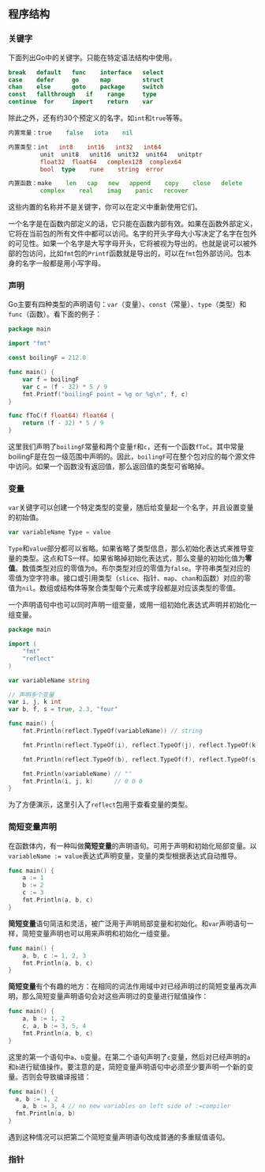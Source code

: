 ## 程序结构

### 关键字
下面列出Go中的关键字。只能在特定语法结构中使用。
```go
break   default   func    interface   select
case    defer     go      map         struct
chan    else      goto    package     switch
const   fallthrough   if    range     type
continue  for     import    return    var
```
除此之外，还有约30个预定义的名字。如`int`和`true`等等。
```go
内置常量：true    false   iota    nil

内置类型：int   int8    int16   int32   int64
         unit  unit8   unit16  unit32  unit64   unitptr
         float32  float64   complex128  complex64
         bool  type    rune    string  error

内置函数：make    len   cap   new   append    copy    close   delete
         complex    real    imag    panic   recover
```
这些内置的名称并不是关键字，你可以在定义中重新使用它们。

一个名字是在函数内部定义的话，它只能在函数内部有效。如果在函数外部定义，它将在当前包的所有文件中都可以访问。名字的开头字母大小写决定了名字在包外的可见性。如果一个名字是大写字母开头，它将被视为导出的。也就是说可以被外部的包访问，比如`fmt`包的`Printf`函数就是导出的，可以在`fmt`包外部访问。包本身的名字一般都是用小写字母。

### 声明
Go主要有四种类型的声明语句：`var`（变量）、`const`（常量）、`type`（类型）和`func`（函数）。看下面的例子：
```go
package main

import "fmt"

const boilingF = 212.0

func main() {
	var f = boilingF
	var c = (f - 32) * 5 / 9
	fmt.Printf("boilingF point = %g or %g\n", f, c)
}

func fToC(f float64) float64 {
	return (f - 32) * 5 / 9
}
```
这里我们声明了`boilingF`常量和两个变量`f`和`c`，还有一个函数`fToC`。其中常量boilingF是在包一级范围中声明的。因此，`boilingF`可在整个包对应的每个源文件中访问。如果一个函数没有返回值，那么返回值的类型可省略掉。

### 变量
`var`关键字可以创建一个特定类型的变量，随后给变量起一个名字，并且设置变量的初始值。
```go
var variableName Type = value
```
`Type`和`value`部分都可以省略。如果省略了类型信息，那么初始化表达式来推导变量的类型。这点和TS一样。如果省略掉初始化表达式，那么变量的初始化值为**零值**。数值类型对应的零值为`0`。布尔类型对应的零值为`false`。字符串类型对应的零值为空字符串。接口或引用类型（`slice`、指针、`map`、`chan`和函数）对应的零值为`nil`。数组或结构体等聚合类型每个元素或字段都是对应该类型的零值。

一个声明语句中也可以同时声明一组变量，或用一组初始化表达式声明并初始化一组变量。
```go
package main

import (
	"fmt"
	"reflect"
)

var variableName string

// 声明多个变量
var i, j, k int
var b, f, s = true, 2.3, "four"

func main() {
	fmt.Println(reflect.TypeOf(variableName)) // string

	fmt.Println(reflect.TypeOf(i), reflect.TypeOf(j), reflect.TypeOf(k)) // int int int

	fmt.Println(reflect.TypeOf(b), reflect.TypeOf(f), reflect.TypeOf(s)) // bool float64 string

	fmt.Println(variableName) // ""
	fmt.Println(i, j, k)      // 0 0 0
}
```
为了方便演示，这里引入了`reflect`包用于查看变量的类型。

### 简短变量声明
在函数体内，有一种叫做**简短变量**的声明语句。可用于声明和初始化局部变量。以`variableName := value`表达式声明变量，变量的类型根据表达式自动推导。
```go
func main() {
	a := 1
	b := 2
	c := 3
	fmt.Println(a, b, c)
}
```
**简短变量**语句简洁和灵活，被广泛用于声明局部变量和初始化。和`var`声明语句一样，简短变量声明也可以用来声明和初始化一组变量。
```go
func main() {
	a, b, c := 1, 2, 3
	fmt.Println(a, b, c)
}
```
**简短变量**有个有趣的地方：在相同的词法作用域中对已经声明过的简短变量再次声明，那么简短变量声明语句会对这些声明过的变量进行赋值操作：
```go
func main() {
	a, b := 1, 2
	c, a, b := 3, 5, 4
	fmt.Println(a, b, c)
}
```
这里的第一个语句中`a`、`b`变量。在第二个语句声明了`c`变量，然后对已经声明的`a`和`b`进行赋值操作。要注意的是，简短变量声明语句中必须至少要声明一个新的变量。否则会导致编译报错：
```go
func main() {
  a, b := 1, 2
	a, b := 3, 4 // no new variables on left side of :=compiler
  fmt.Println(a, b)
}
```
遇到这种情况可以把第二个简短变量声明语句改成普通的多重赋值语句。

### 指针